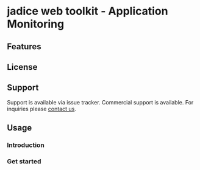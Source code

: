 # jadice web toolkit - Application Monitoring
## Features
## License
## Support
Support is available via issue tracker. Commercial support is available. For inquiries please [contact us](mailto:solutions@levigo.de).

## Usage
### Introduction
### Get started